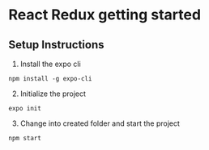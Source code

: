 # React Redux getting started


## Setup Instructions
1. Install the expo cli

`npm install -g expo-cli`

2. Initialize the project

`expo init`

3. Change into created folder and start the project

`npm start`
